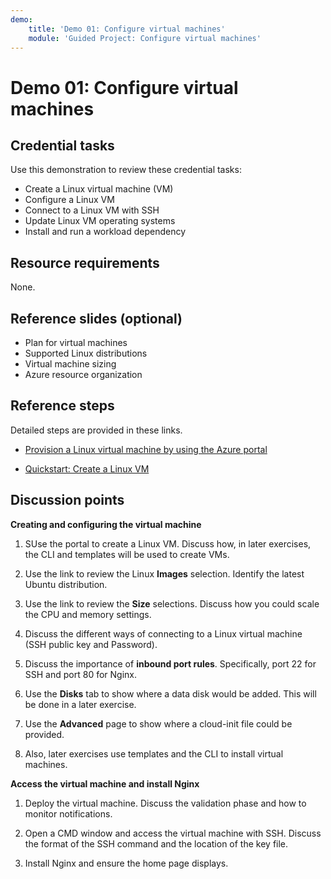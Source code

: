 ```yaml
---
demo:
    title: 'Demo 01: Configure virtual machines'
    module: 'Guided Project: Configure virtual machines'
---
```


# Demo 01: Configure virtual machines

## Credential tasks

Use this demonstration to review these credential tasks:
+ Create a Linux virtual machine (VM) 
+ Configure a Linux VM 
+ Connect to a Linux VM with SSH   
+ Update Linux VM operating systems
+ Install and run a workload dependency

## Resource requirements

None.

## Reference slides (optional)

+ Plan for virtual machines
+ Supported Linux distributions
+ Virtual machine sizing
+ Azure resource organization


## Reference steps

Detailed steps are provided in these links.

+ [Provision a Linux virtual machine by using the Azure portal](https://learn.microsoft.com/training/modules/provision-linux-virtual-machine-in-azure/2-provision-linux-virtual-machine-using-the-azure-portal)

+ [Quickstart: Create a Linux VM](https://learn.microsoft.com/azure/virtual-machines/linux/quick-create-portal?tabs=ubuntu)

## Discussion points

**Creating and configuring the virtual machine**

1. SUse the portal to create a Linux VM. Discuss how, in later exercises, the CLI and templates will be used to create VMs. 

1. Use the link to review the Linux **Images** selection.  Identify the latest Ubuntu distribution.

1. Use the link to review the **Size** selections.  Discuss how you could scale the CPU and memory settings.

1. Discuss the different ways of connecting to a Linux virtual machine (SSH public key and Password).
   
1. Discuss the importance of **inbound port rules**. Specifically, port 22 for SSH and port 80 for Nginx. 

1. Use the **Disks** tab to show where a data disk would be added. This will be done in a later exercise. 
 
1. Use the **Advanced** page to show where a cloud-init file could be provided.

1. Also, later exercises use templates and the CLI to install virtual machines. 

**Access the virtual machine and install Nginx**

1. Deploy the virtual machine. Discuss the validation phase and how to monitor notifications.

1. Open a CMD window and access the virtual machine with SSH. Discuss the format of the SSH command and the location of the key file. 

1. Install Nginx and ensure the home page displays. 
